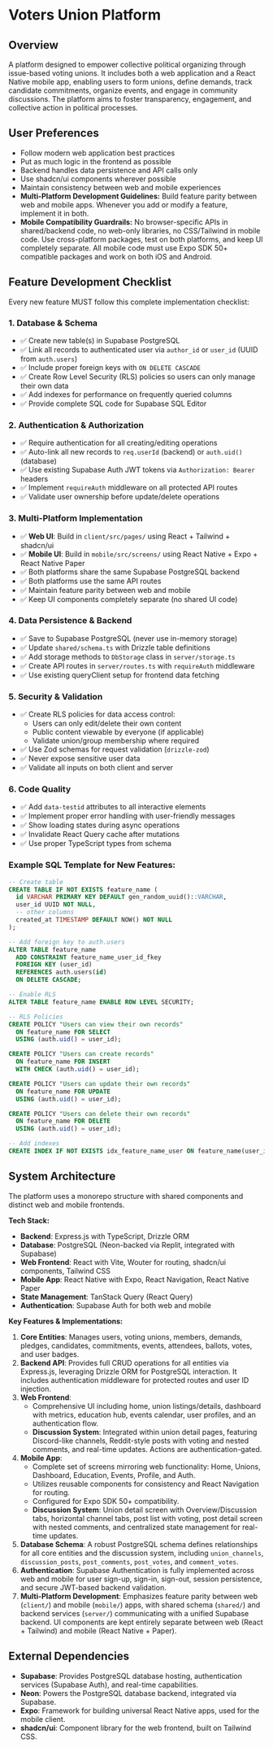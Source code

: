 # Voters Union Platform

## Overview
A platform designed to empower collective political organizing through issue-based voting unions. It includes both a web application and a React Native mobile app, enabling users to form unions, define demands, track candidate commitments, organize events, and engage in community discussions. The platform aims to foster transparency, engagement, and collective action in political processes.

## User Preferences
- Follow modern web application best practices
- Put as much logic in the frontend as possible
- Backend handles data persistence and API calls only
- Use shadcn/ui components wherever possible
- Maintain consistency between web and mobile experiences
- **Multi-Platform Development Guidelines:** Build feature parity between web and mobile apps. Whenever you add or modify a feature, implement it in both.
- **Mobile Compatibility Guardrails:** No browser-specific APIs in shared/backend code, no web-only libraries, no CSS/Tailwind in mobile code. Use cross-platform packages, test on both platforms, and keep UI completely separate. All mobile code must use Expo SDK 50+ compatible packages and work on both iOS and Android.

## Feature Development Checklist

Every new feature MUST follow this complete implementation checklist:

### 1. Database & Schema
- ✅ Create new table(s) in Supabase PostgreSQL
- ✅ Link all records to authenticated user via `author_id` or `user_id` (UUID from `auth.users`)
- ✅ Include proper foreign keys with `ON DELETE CASCADE`
- ✅ Create Row Level Security (RLS) policies so users can only manage their own data
- ✅ Add indexes for performance on frequently queried columns
- ✅ Provide complete SQL code for Supabase SQL Editor

### 2. Authentication & Authorization
- ✅ Require authentication for all creating/editing operations
- ✅ Auto-link all new records to `req.userId` (backend) or `auth.uid()` (database)
- ✅ Use existing Supabase Auth JWT tokens via `Authorization: Bearer` headers
- ✅ Implement `requireAuth` middleware on all protected API routes
- ✅ Validate user ownership before update/delete operations

### 3. Multi-Platform Implementation
- ✅ **Web UI**: Build in `client/src/pages/` using React + Tailwind + shadcn/ui
- ✅ **Mobile UI**: Build in `mobile/src/screens/` using React Native + Expo + React Native Paper
- ✅ Both platforms share the same Supabase PostgreSQL backend
- ✅ Both platforms use the same API routes
- ✅ Maintain feature parity between web and mobile
- ✅ Keep UI components completely separate (no shared UI code)

### 4. Data Persistence & Backend
- ✅ Save to Supabase PostgreSQL (never use in-memory storage)
- ✅ Update `shared/schema.ts` with Drizzle table definitions
- ✅ Add storage methods to `DbStorage` class in `server/storage.ts`
- ✅ Create API routes in `server/routes.ts` with `requireAuth` middleware
- ✅ Use existing queryClient setup for frontend data fetching

### 5. Security & Validation
- ✅ Create RLS policies for data access control:
  - Users can only edit/delete their own content
  - Public content viewable by everyone (if applicable)
  - Validate union/group membership where required
- ✅ Use Zod schemas for request validation (`drizzle-zod`)
- ✅ Never expose sensitive user data
- ✅ Validate all inputs on both client and server

### 6. Code Quality
- ✅ Add `data-testid` attributes to all interactive elements
- ✅ Implement proper error handling with user-friendly messages
- ✅ Show loading states during async operations
- ✅ Invalidate React Query cache after mutations
- ✅ Use proper TypeScript types from schema

### Example SQL Template for New Features:
```sql
-- Create table
CREATE TABLE IF NOT EXISTS feature_name (
  id VARCHAR PRIMARY KEY DEFAULT gen_random_uuid()::VARCHAR,
  user_id UUID NOT NULL,
  -- other columns
  created_at TIMESTAMP DEFAULT NOW() NOT NULL
);

-- Add foreign key to auth.users
ALTER TABLE feature_name 
  ADD CONSTRAINT feature_name_user_id_fkey 
  FOREIGN KEY (user_id) 
  REFERENCES auth.users(id) 
  ON DELETE CASCADE;

-- Enable RLS
ALTER TABLE feature_name ENABLE ROW LEVEL SECURITY;

-- RLS Policies
CREATE POLICY "Users can view their own records"
  ON feature_name FOR SELECT
  USING (auth.uid() = user_id);

CREATE POLICY "Users can create records"
  ON feature_name FOR INSERT
  WITH CHECK (auth.uid() = user_id);

CREATE POLICY "Users can update their own records"
  ON feature_name FOR UPDATE
  USING (auth.uid() = user_id);

CREATE POLICY "Users can delete their own records"
  ON feature_name FOR DELETE
  USING (auth.uid() = user_id);

-- Add indexes
CREATE INDEX IF NOT EXISTS idx_feature_name_user ON feature_name(user_id);
```

## System Architecture

The platform uses a monorepo structure with shared components and distinct web and mobile frontends.

**Tech Stack:**
- **Backend**: Express.js with TypeScript, Drizzle ORM
- **Database**: PostgreSQL (Neon-backed via Replit, integrated with Supabase)
- **Web Frontend**: React with Vite, Wouter for routing, shadcn/ui components, Tailwind CSS
- **Mobile App**: React Native with Expo, React Navigation, React Native Paper
- **State Management**: TanStack Query (React Query)
- **Authentication**: Supabase Auth for both web and mobile

**Key Features & Implementations:**

1.  **Core Entities**: Manages users, voting unions, members, demands, pledges, candidates, commitments, events, attendees, ballots, votes, and user badges.
2.  **Backend API**: Provides full CRUD operations for all entities via Express.js, leveraging Drizzle ORM for PostgreSQL interaction. It includes authentication middleware for protected routes and user ID injection.
3.  **Web Frontend**:
    *   Comprehensive UI including home, union listings/details, dashboard with metrics, education hub, events calendar, user profiles, and an authentication flow.
    *   **Discussion System**: Integrated within union detail pages, featuring Discord-like channels, Reddit-style posts with voting and nested comments, and real-time updates. Actions are authentication-gated.
4.  **Mobile App**:
    *   Complete set of screens mirroring web functionality: Home, Unions, Dashboard, Education, Events, Profile, and Auth.
    *   Utilizes reusable components for consistency and React Navigation for routing.
    *   Configured for Expo SDK 50+ compatibility.
    *   **Discussion System**: Union detail screen with Overview/Discussion tabs, horizontal channel tabs, post list with voting, post detail screen with nested comments, and centralized state management for real-time updates.
5.  **Database Schema**: A robust PostgreSQL schema defines relationships for all core entities and the discussion system, including `union_channels`, `discussion_posts`, `post_comments`, `post_votes`, and `comment_votes`.
6.  **Authentication**: Supabase Authentication is fully implemented across web and mobile for user sign-up, sign-in, sign-out, session persistence, and secure JWT-based backend validation.
7.  **Multi-Platform Development**: Emphasizes feature parity between web (`client/`) and mobile (`mobile/`) apps, with shared schema (`shared/`) and backend services (`server/`) communicating with a unified Supabase backend. UI components are kept entirely separate between web (React + Tailwind) and mobile (React Native + Paper).

## External Dependencies

-   **Supabase**: Provides PostgreSQL database hosting, authentication services (Supabase Auth), and real-time capabilities.
-   **Neon**: Powers the PostgreSQL database backend, integrated via Supabase.
-   **Expo**: Framework for building universal React Native apps, used for the mobile client.
-   **shadcn/ui**: Component library for the web frontend, built on Tailwind CSS.